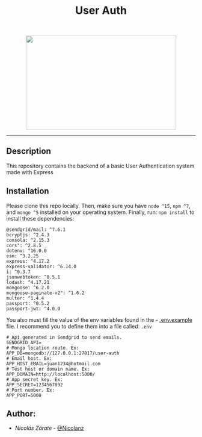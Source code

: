 <h1 align = "center">User Auth</h1><br>
<p align="center">
    <img width="400" height="250" src="https://web-static.wrike.com/cdn-cgi/image/width=1760,format=auto,q=80/blog/content/uploads/2019/05/API-Wrike-.jpg?av=8d387ac3ad145fbd322ff0d641cd1124">
</p>

------------


## Description

This repository contains the backend of a basic User Authentication system made with Express

## Installation
Please clone this repo locally. Then, make sure you have `node ^15`, `npm ^7`, and `mongo ^5` installed on your operating system.
Finally, run: `npm install` to install these dependencies:


```
@sendgrid/mail: ^7.6.1
bcryptjs: ^2.4.3
consola: ^2.15.3
cors": ^2.8.5
dotenv: ^16.0.0
esm: ^3.2.25
express: ^4.17.2
express-validator: ^6.14.0
i: ^0.3.7
jsonwebtoken: ^8.5.1
lodash: ^4.17.21
mongoose: ^6.2.0
mongoose-paginate-v2": ^1.6.2
multer: ^1.4.4
passport: ^0.5.2
passport-jwt: ^4.0.0
```

You also must fill the value of the env variables found in the - [.env.example](./.env.example) file. I recommend you to define them into a file called: `.env`
```
# Api generated in Sendgrid to send emails.
SENDGRID_API=
# Mongo location route. Ex:
APP_DB=mongodb://127.0.0.1:27017/user-auth
# Email host. Ex:
APP_HOST_EMAIL=juan1234@hotmail.com
# Test host or domain name. Ex:
APP_DOMAIN=http://localhost:5000/
# App secret key. Ex:
APP_SECRET=1234567892
# Port number. Ex:
APP_PORT=5000
```


## Author:

- *Nicolás Zárate*  - [@Nicolanz](https://github.com/Nicolanz)

